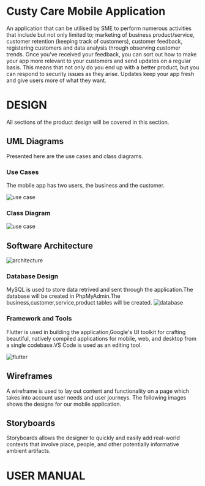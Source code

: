 # Custy Care Mobile Application

An application that can be utilised by SME to perform numerous activities that include but not only limited to; marketing of business product/service, customer retention (keeping track of customers), customer feedback, registering customers and data analysis through observing customer trends. Once you've received your feedback, you can sort out how to make your app more relevant to your customers and send updates on a regular basis. This means that not only do you end up with a better product, but you can respond to security issues as they arise. Updates keep your app fresh and give users more of what they want.

# DESIGN 
All sections of the product design will be covered in this section.

## UML Diagrams
Presented here are the use cases and class diagrams.

### Use Cases
The mobile app has two users, the business and the customer.

![use case](../master/use.jpg)

### Class Diagram

![use case](../master/class.jpg)

## Software Architecture

![architecture](../master/Architecture.png)


### Database Design
MySQL is used to store data retrived and sent through the application.The database will be created in PhpMyAdmin.The business,customer,service,product tables will be created.
![database](../master/database.PNG)

### Framework and Tools
Flutter is used in building the application,Google's UI toolkit for crafting beautiful, natively compiled applications for mobile, web, and desktop from a single codebase.VS Code is used as an editing tool.

![flutter](../master/vs.jpg)

## Wireframes
A wireframe is used to lay out content and functionality on a page which takes into account user needs and user journeys.
The following images shows the designs for our mobile application.

## Storyboards
Storyboards allows the designer to quickly and easily add real-world contexts that involve place, people, and other potentially informative ambient artifacts.

# USER MANUAL
